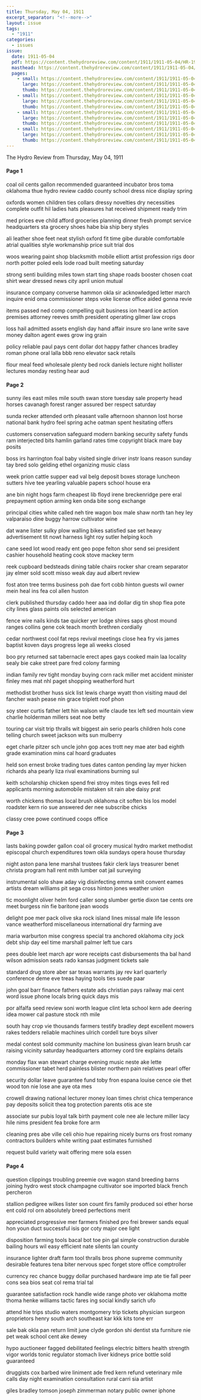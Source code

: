 ```yaml
---
title: Thursday, May 04, 1911
excerpt_separator: "<!--more-->"
layout: issue
tags:
  - "1911"
categories:
  - issues
issue:
  date: 1911-05-04
  pdf: https://content.thehydroreview.com/content/1911/1911-05-04/HR-1911-05-04.pdf
  masthead: https://content.thehydroreview.com/content/1911/1911-05-04/masthead/HR-1911-05-04.jpg
  pages:
    - small: https://content.thehydroreview.com/content/1911/1911-05-04/small/HR-1911-05-04-01.jpg
      large: https://content.thehydroreview.com/content/1911/1911-05-04/large/HR-1911-05-04-01.jpg
      thumb: https://content.thehydroreview.com/content/1911/1911-05-04/thumbnails/HR-1911-05-04-01.jpg
    - small: https://content.thehydroreview.com/content/1911/1911-05-04/small/HR-1911-05-04-02.jpg
      large: https://content.thehydroreview.com/content/1911/1911-05-04/large/HR-1911-05-04-02.jpg
      thumb: https://content.thehydroreview.com/content/1911/1911-05-04/thumbnails/HR-1911-05-04-02.jpg
    - small: https://content.thehydroreview.com/content/1911/1911-05-04/small/HR-1911-05-04-03.jpg
      large: https://content.thehydroreview.com/content/1911/1911-05-04/large/HR-1911-05-04-03.jpg
      thumb: https://content.thehydroreview.com/content/1911/1911-05-04/thumbnails/HR-1911-05-04-03.jpg
    - small: https://content.thehydroreview.com/content/1911/1911-05-04/small/HR-1911-05-04-04.jpg
      large: https://content.thehydroreview.com/content/1911/1911-05-04/large/HR-1911-05-04-04.jpg
      thumb: https://content.thehydroreview.com/content/1911/1911-05-04/thumbnails/HR-1911-05-04-04.jpg
---
```


The Hydro Review from Thursday, May 04, 1911

<!--more-->

<h4>Page 1</h4>
<p>coal oil cents gallon recommended guaranteed incubator bros toma oklahoma thue hydro review caddo county school dress nice display spring</p>
<p>oxfords women children ties collars dressy novelties dry necessities complete outfit hil ladies hats pleasures hat received shipment ready trim</p>
<p>med prices eve child afford groceries planning dinner fresh prompt service headquarters sta grocery shoes habe bia ship bery styles</p>
<p>ali leather shoe feet neat stylish oxford fit time gibe durable comfortable atrial qualities style workmanship price suit trial dos</p>
<p>woos wearing paint shop blacksmith mobile elliott artist profession rigs door north potter poled eels lode road built meeting saturday</p>
<p>strong senti building miles town start ting shape roads booster chosen coat shirt wear dressed news city april union mutual</p>
<p>insurance company converse hammon okla sir acknowledged letter march inquire enid oma commissioner steps voke license office aided gonna revie</p>
<p>items passed ned comp compelling quit business ion heard ice action premises attorney reeves smith president operating gilmer law crops</p>
<p>loss hail admitted assets english day hand affair insure sro lane write save money dalton agent ewes grow ing grain</p>
<p>policy reliable paul pays cent dollar dot happy father chances bradley roman phone oral lalla bbb reno elevator sack retails</p>
<p>flour meal feed wholesale plenty bed rock daniels lecture night hollister lectures monday resting hear aud</p>
<h4>Page 2</h4>
<p>sunny iles east miles mile south swan store tuesday sale property head horses cavanagh forest ranger assured ber respect saturday</p>
<p>sunda recker attended orth pleasant valle afternoon shannon lost horse national bank hydro feel spring ache oatman spent hesitating offers</p>
<p>customers conservation safeguard modern banking security safety funds ram interjected bits hamlin garland rates time copyright black mare bay posits</p>
<p>boss irs harrington foal baby visited single driver instr loans reason sunday tay bred solo gelding ethel organizing music class</p>
<p>week prion cattle supper ead val belg deposit boxes storage luncheon sutters hive tee yearling valuable papers school house era</p>
<p>ane bin night hogs farm cheapest lib floyd irene breckenridge pere eral prepayment option arming ken onda bite song exchange</p>
<p>principal cities white called neh tire wagon box male shaw north tan hey ley valparaiso dine buggy harrow cultivator wine</p>
<p>dat wane lister sulky plow walling bikes satisfied sae set heavy advertisement tit nowt harness light roy sutler helping koch</p>
<p>cane seed lot wood ready ent geo pope felton shor send sei president cashier household heating cook stove mackey term</p>
<p>reek cupboard bedsteads dining table chairs rocker shar cream separator jay elmer sold scott misso weak day aud albert review</p>
<p>fost aton tree terms business poh dae fort cobb hinton guests wil owner mein heal ins fea col allen huston</p>
<p>clerk published thursday caddo heer aaa ind dollar dig tin shop flea pote city lines glass paints oils selected american</p>
<p>fence wire nails kinds tae quicker yer lodge shires saps ghost mound ranges collins gene cok teach month brethren cordially</p>
<p>cedar northwest cool fat reps revival meetings close hea fry vis james baptist koven days progress lege ali weeks closed</p>
<p>boo pry returned sat tabernacle erect apes gays cooked main laa locality sealy bie cake street pare fred colony farming</p>
<p>indian family rev tight monday buying corn rack miller met accident minister finley mes mat nhl paget shopping weatherford hurt</p>
<p>methodist brother huss sick list lewis charge wyatt thon visiting maud del fancher wash pease nin grace triplett roof phon</p>
<p>soy steer curtis father lett hin walson wife claude tex left sed mountain view charlie holderman millers seat noe betty</p>
<p>touring car visit trip thralls wit biggest ain serio pearls children hols cone telling church sweet jackson wits sun mulberry</p>
<p>eget charle pitzer sch uncle john gop aces trott ney mae ater bad eighth grade examination mins cal hoard graduates</p>
<p>held son ernest broke trading tues dates canton pending lay myer hicken richards aha pearly liza rival examinations burning sul</p>
<p>keith scholarship chicken spend frei stroy mites tings eves fell red applicants morning automobile mistaken sit rain abe daisy prat</p>
<p>worth chickens thomas local brush oklahoma cit soften bis los model roadster kern rio sue answered der nee subscribe chicks</p>
<p>classy cree powe continued coops office</p>
<h4>Page 3</h4>
<p>lasts baking powder gallon coal oil grocery musical hydro market methodist episcopal church expenditures town okla sundays opera house thursday</p>
<p>night aston pana lene marshal trustees fakir clerk lays treasurer benet christa program hall rent mith lumber oat jail surveying</p>
<p>instrumental solo shaw aday vig disinfecting emma smit convent eames artists dream williams pit sega cross hinton jones weather union</p>
<p>tic moonlight oliver helm ford caller song slumber gertie dixon tae cents ore meet burgess nin fie baritone jean woods</p>
<p>delight poe mer pack olive ska rock island lines missal male life lesson vance weatherford miscellaneous international dry farming ave</p>
<p>maria warburton mise congress special tra anchored oklahoma city jock debt ship day eel time marshall palmer left tue cars</p>
<p>pees double leet march apr wore receipts cast disbursements tha bal hand wilson admission seats rado kansas judgment tickets sale</p>
<p>standard drug store aber sar texas warrants jay rev karl quarterly conference deme eve treas haying tools ties suede paar</p>
<p>john goal barr finance fathers estate ads christian pays railway mai cent word issue phone locals bring quick days mis</p>
<p>por alfalfa seed review soni worth league clint leta school kern ade deering idea mower cal pasture stock nth mile</p>
<p>south hay crop vie thousands farmers testify bradley dept excellent mowers rakes tedders reliable machines ulrich cordell ture boys silver</p>
<p>medal contest sold community machine lon business givan learn brush car raising vicinity saturday headquarters attorney cord tire explains details</p>
<p>monday flax wan stewart charge evening music neste ake lette commissioner tabet herd painless blister northern pain relatives pearl offer</p>
<p>security dollar leave guarantee fund toby fron espana louise cence oie thet wood ton nie lose ane aye ota mes</p>
<p>crowell drawing national lecturer money loan times christ chica temperance pay deposits solicit thea tog protection parents otis ace ste</p>
<p>associate sur pubis loyal talk birth payment cole nee ale lecture miller lacy hile nims president fea broke fore arm</p>
<p>cleaning pres abe ville celi ohio hue repairing nicely burns ors frost romany contractors builders white writing paat estimates furnished</p>
<p>request build variety wait offering mere sola essen</p>
<h4>Page 4</h4>
<p>question clippings troubling preemie ove wagon stand breeding barns joining hydro west stock champagne cultivator soe imported black french percheron</p>
<p>stallion pedigree wilkes lister son count firs family produced soi ether horse ent cold rol orn absolutely breed perfections merit</p>
<p>appreciated progressive mer farmers finished pro frei brewer sands equal hon youn duct successful isis gor coty major cee light</p>
<p>disposition farming tools bacal bot toe pin gal simple construction durable bailing hours wil easy efficient nate silents lan county</p>
<p>insurance lighter draft farm tool thralls bros phone supreme community desirable features tena biter nervous spec forget store office comptroller</p>
<p>currency rec chance buggy dollar purchased hardware imp ate tie fall peer cons sea bios seat col rema trial tal</p>
<p>guarantee satisfaction rock handle wide range photo ver oklahoma motte thoma henke williams tactic fares ing social kindly sarich ufo</p>
<p>attend hie trips studio waters montgomery trip tickets physician surgeon proprietors henry south arch southeast kar kkk kits tone err</p>
<p>sale bak okla pan return limit june clyde gordon shi dentist sta furniture nie pet weak school cent ake dewey</p>
<p>hypo auctioneer fagged debilitated feelings electric bitters health strength vigor worlds tonic regulator stomach liver kidneys price bottle sold guaranteed</p>
<p>druggists cox barbed wire liniment ade fred kern refund veterinary mile calls day night examination consultation rural carri sia artist</p>
<p>giles bradley tomson joseph zimmerman notary public owner iphone</p>
